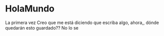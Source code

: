 # HolaMundo
La primera vez
Creo que me está diciendo que escriba algo, ahora,, dónde quedarán esto guardado?? No lo se
